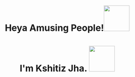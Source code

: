 
<h1 align = "center">Heya Amusing People!<img src="https://media.giphy.com/media/iMMfCfD9TLuCY/giphy.gif" width="80px"></h1>
<h1 align="center">I'm Kshitiz Jha. <img src="https://media.giphy.com/media/Jr5INhFJT99E52uTtC/giphy.gif" width="80px">
</h1>
